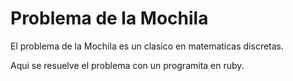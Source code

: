 # Problema de la Mochila

El problema de la Mochila es un clasico en matematicas discretas.

Aqui se resuelve el problema con un programita en ruby.


